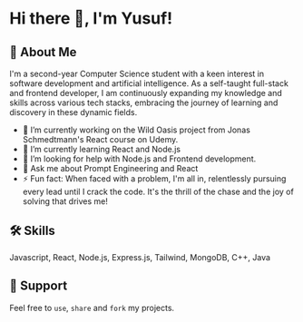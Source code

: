 # Hi there 👋, I'm Yusuf!

## 🚀 About Me

I'm a second-year Computer Science student with a keen interest in software development and artificial intelligence. As a self-taught full-stack and frontend developer, I am continuously expanding my knowledge and skills across various tech stacks, embracing the journey of learning and discovery in these dynamic fields.

- 🔭 I’m currently working on the Wild Oasis project from Jonas Schmedtmann's React course on Udemy.
- 🌱 I’m currently learning React and Node.js
- 🤔 I’m looking for help with Node.js and Frontend development.
- 💬 Ask me about Prompt Engineering and React
- ⚡ Fun fact: When faced with a problem, I'm all in, relentlessly pursuing every lead until I crack the code. It's the thrill of the chase and the joy of solving that drives me!

## 🛠 Skills

Javascript, React, Node.js, Express.js, Tailwind, MongoDB, C++, Java

## 🤝 Support

Feel free to `use`, `share` and `fork` my projects.
